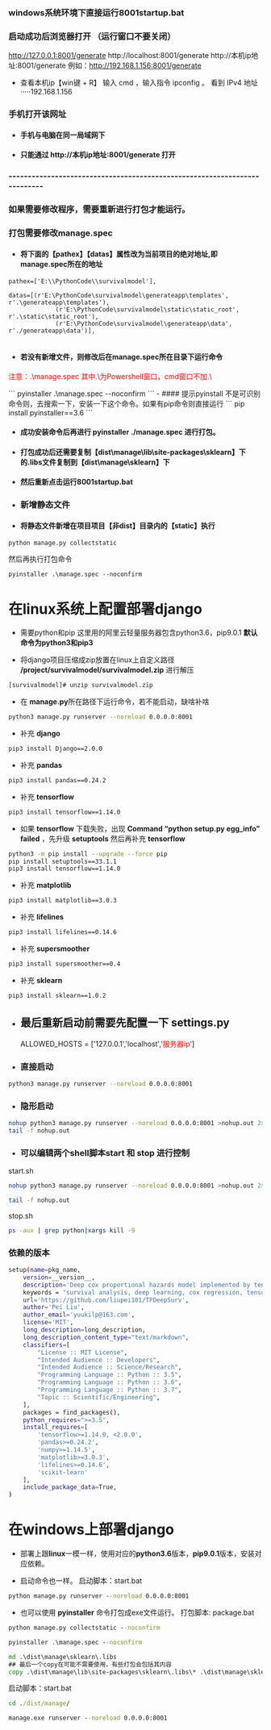 
### windows系统环境下直接运行8001startup.bat
### 启动成功后浏览器打开 （运行窗口不要关闭）
http://127.0.0.1:8001/generate
http://localhost:8001/generate
http://本机ip地址:8001/generate 例如：http://192.168.1.156:8001/generate
-  查看本机ip【win键 + R】 输入 cmd ，输入指令 ipconfig 。
   看到 IPv4 地址·····192.168.1.156
### 手机打开该网址
- #### 手机与电脑在同一局域网下
- #### 只能通过 http://本机ip地址:8001/generate 打开
### --------------------------------------------------------------------------
### 如果需要修改程序，需要重新进行打包才能运行。

### 打包需要修改manage.spec
- #### 将下面的【pathex】【datas】属性改为当前项目的绝对地址,即manage.spec所在的地址
```
pathex=['E:\\PythonCode\\survivalmodel'], 

datas=[(r'E:\PythonCode\survivalmodel\generateapp\templates', r'.\generateapp\templates'),
             (r'E:\PythonCode\survivalmodel\static\static_root', r'.\static\static_root'),
             (r'E:\PythonCode\survivalmodel\generateapp\data', r'./generateapp\data')],
             
```
- #### 若没有新增文件，则修改后在manage.spec所在目录下运行命令
<p style="color: red">注意：.\manage.spec 其中.\为Powershell窗口，cmd窗口不加.\ </p>
```
pyinstaller .\manage.spec --noconfirm
```
- #### 提示pyinstall 不是可识别命令则，去搜索一下，安装一下这个命令。如果有pip命令则直接运行
```
pip install pyinstaller==3.6
```

- #### 成功安装命令后再进行 pyinstaller ./manage.spec 进行打包。
- #### 打包成功后还需要复制【dist\manage\lib\site-packages\sklearn】下的.libs文件复制到【dist\manage\sklearn】下

- #### 然后重新点击运行8001startup.bat

- ### 新增静态文件
- #### 将静态文件新增在项目项目【非dist】目录内的【static】执行
```
python manage.py collectstatic
```
然后再执行打包命令
```
pyinstaller .\manage.spec --noconfirm
```




# 在linux系统上配置部署django

- 需要python和pip
  这里用的阿里云轻量服务器包含python3.6，pip9.0.1
  **默认命令为python3和pip3**
<p>

- 将django项目压缩成zip放置在linux上自定义路径
  **/project/survivalmodel/survivalmodel.zip**
  进行解压
```sh
[survivalmodel]# unzip survivalmodel.zip
```


- 在 **manage.py**所在路径下运行命令，若不能启动，缺啥补啥
```sh
python3 manage.py runserver --noreload 0.0.0.0:8001
```

- 补充 **django**
```sh
pip3 install Django==2.0.0
```

- 补充 **pandas**
```sh
pip3 install pandas==0.24.2
```

- 补充 **tensorflow**
```sh
pip3 install tensorflow==1.14.0
```

- 如果 **tensorflow** 下载失败，出现 **Command “python setup.py egg_info” failed** ，先升级 **setuptools** 然后再补充 **tensorflow** 
```sh
python3 -m pip install --upgrade --force pip
pip install setuptools==33.1.1
pip3 install tensorflow==1.14.0
```

- 补充 **matplotlib**
```sh
pip3 install matplotlib==3.0.3
```

- 补充 **lifelines**
```sh
pip3 install lifelines==0.14.6
```

- 补充 **supersmoother**
```sh
pip3 install supersmoother==0.4
```

- 补充 **sklearn** 
```sh
pip3 install sklearn==1.0.2
```

- ## 最后重新启动前需要先配置一下 settings.py

  ALLOWED_HOSTS = ['127.0.0.1','localhost',<span style="color: red;">'服务器ip'</span>]

- ### 直接启动
```sh
python3 manage.py runserver --noreload 0.0.0.0:8001
```

- ### 隐形启动
```sh
nohup python3 manage.py runserver --noreload 0.0.0.0:8001 >nohup.out 2>&1 &
tail -f nohup.out
```

- ### 可以编辑两个shell脚本start 和 stop 进行控制
start.sh  
```sh
nohup python3 manage.py runserver --noreload 0.0.0.0:8001 >nohup.out 2>&1 &

tail -f nohup.out
```

stop.sh
```sh
ps -aux | grep python|xargs kill -9
```


### 依赖的版本
```sh
setup(name=pkg_name,
    version=__version__,
    description='Deep cox proportional hazards model implemented by tensorflow framework and survival analysis.',
    keywords = "survival analysis, deep learning, cox regression, tensorflow",
    url='https://github.com/liupei101/TFDeepSurv',
    author='Pei Liu',
    author_email='yuukilp@163.com',
    license='MIT',
    long_description=long_description,
    long_description_content_type="text/markdown",
    classifiers=[
        "License :: MIT License",
        "Intended Audience :: Developers",
        "Intended Audience :: Science/Research",
        "Programming Language :: Python :: 3.5",
        "Programming Language :: Python :: 3.6",
        "Programming Language :: Python :: 3.7",
        "Topic :: Scientific/Engineering",
    ],
    packages = find_packages(),
    python_requires=">=3.5",
    install_requires=[
        'tensorflow>=1.14.0, <2.0.0',
        'pandas>=0.24.2',
        'numpy>=1.14.5',
        'matplotlib>=3.0.3',
        'lifelines>=0.14.6',
        'scikit-learn'
    ],
    include_package_data=True,
)
```

# 在windows上部署django

- 部署上跟**linux**一模一样，使用对应的**python3.6**版本，**pip9.0.1**版本，安装对应依赖。

- 启动命令也一样。
启动脚本：start.bat
```bat
python manage.py runserver --noreload 0.0.0.0:8001
```

- 也可以使用 **pyinstaller** 命令打包成exe文件运行。
打包脚本: package.bat
```bat
python manage.py collectstatic --noconfirm

pyinstaller .\manage.spec --noconfirm

md .\dist\manage\sklearn\.libs
## 最后一个copy在可能不需要使用，有些打包会包括其内容
copy .\dist\manage\lib\site-packages\sklearn\.libs\* .\dist\manage\sklearn\.libs
```

启动脚本：start.bat
```bat
cd ./dist/manage/

manage.exe runserver --noreload 0.0.0.0:8001
```

